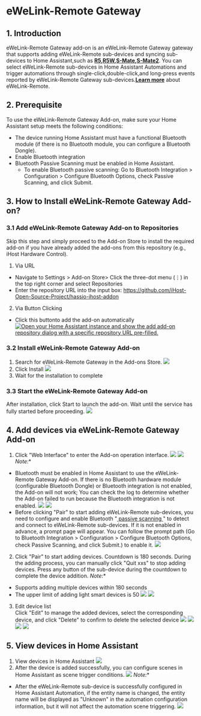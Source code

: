 # eWeLink-Remote Gateway
## 1. Introduction
eWeLink-Remote Gateway add-on is an eWeLink-Remote Gateway gateway that supports adding eWeLink-Remote sub-devices and syncing sub-devices  to Home Assistant,such as  **[R5](https://sonoff.tech/product/smart-wall-switches/r5/),[R5W](https://sonoff.tech/product/smart-wall-switches/r5/),[S-Mate](https://sonoff.tech/product/diy-smart-switches/s-mate/),[S-Mate2](https://sonoff.tech/product/diy-smart-switches/s-mate/)**. You can select eWeLink-Remote sub-devices in Home Assistant Automations and trigger automations through single-click,double-click,and long-press events reported by eWeLink-Remote Gateway sub-devices.**[Learn more](https://sonoff.tech/news-and-events/what-is-ewelink-remote-control/)** about eWeLink-Remote.

## 2. Prerequisite
To use the eWeLink-Remote Gateway Add-on, make sure your Home Assistant setup meets the following conditions:
- The device running Home Assistant must have a functional Bluetooth module (if there is no Bluetooth module, you can configure a Bluetooth Dongle).
- Enable Bluetooth integration
- Bluetooth Passive Scanning must be enabled in Home Assistant.
    - To enable Bluetooth passive scanning: 
    Go to Bluetooth Integration > Configuration > Configure Bluetooth Options, check Passive Scanning, and click Submit. 

## 3. How to Install eWeLink-Remote Gateway Add-on?
### 3.1 Add eWeLink-Remote Gateway Add-on to Repositories
Skip this step and simply proceed to the Add-on Store to install the required add-on if you have already added the add-ons from this repository (e.g., iHost Hardware Control).
1. Via URL
- Navigate to Settings > Add-on Store> Click the three-dot menu (⋮) in the top right corner and select Repositories
- Enter the repository URL into the input box: https://github.com/iHost-Open-Source-Project/hassio-ihost-addon
2. Via Button Clicking
- Click this buttonto add the add-on automatically    
[![Open your Home Assistant instance and show the add add-on repository dialog with a specific repository URL pre-filled.](https://my.home-assistant.io/badges/supervisor_add_addon_repository.svg)](https://my.home-assistant.io/redirect/supervisor_add_addon_repository/?repository_url=https%3A%2F%2Fgithub.com%2FiHost-Open-Source-Project%2Fhassio-ihost-addon)
### 3.2 Install eWeLink-Remote Gateway Add-on
1.    Search for eWeLink-Remote Gateway in the Add-ons Store.
![](https://raw.githubusercontent.com/iHost-Open-Source-Project/hassio-ihost-addon/master/hassio-ihost-ewelink-remote/images/find.png)
2.    Click Install
![](https://raw.githubusercontent.com/iHost-Open-Source-Project/hassio-ihost-addon/master/hassio-ihost-ewelink-remote/images/install_Addon.png)
3.   Wait for the installation to complete
### 3.3 Start the eWeLink-Remote Gateway Add-on
After installation, click Start to launch the add-on. Wait until the service has fully started before proceeding.
![](https://raw.githubusercontent.com/iHost-Open-Source-Project/hassio-ihost-addon/master/hassio-ihost-ewelink-remote/images/start.png)
## 4. Add devices via eWeLink-Remote Gateway Add-on
1.  Click "Web Interface" to enter the Add-on operation interface.
![](https://raw.githubusercontent.com/iHost-Open-Source-Project/hassio-ihost-addon/master/hassio-ihost-ewelink-remote/images/open_web_ui1.png)
![](https://raw.githubusercontent.com/iHost-Open-Source-Project/hassio-ihost-addon/master/hassio-ihost-ewelink-remote/images/open_web_ui.png)
**Note*:**
- Bluetooth must be enabled in Home Assistant to use the eWeLink-Remote Gateway Add-on. If there is no Bluetooth hardware module (configurable Bluetooth Dongle) or Bluetooth integration is not enabled, the Add-on will not work;
You can check the log to determine whether the Add-on failed to run because the Bluetooth integration is not enabled. 
![](https://raw.githubusercontent.com/iHost-Open-Source-Project/hassio-ihost-addon/master/hassio-ihost-ewelink-remote/images/Log-image.png)
![](https://raw.githubusercontent.com/iHost-Open-Source-Project/hassio-ihost-addon/master/hassio-ihost-ewelink-remote/images/Log-Blue.png)
- Before clicking "Pair" to start adding eWeLink-Remote sub-devices, you need to configure and enable Bluetooth "[ passive scanning ](https://www.home-assistant.io/integrations/bluetooth/#passive-scanning)  " to detect and connect to eWeLink-Remote sub-devices. If it is not enabled in advance, a prompt page will appear. You can follow the prompt path (Go to Bluetooth Integration > Configuration > Configure Bluetooth Options, check Passive Scanning, and click Submit.) to enable it.
![](https://raw.githubusercontent.com/iHost-Open-Source-Project/hassio-ihost-addon/master/hassio-ihost-ewelink-remote/images/passive_scanning.png)
2.  Click "Pair" to start adding devices. 
Countdown is 180 seconds. During the adding process, you can manually click "Quit xxs" to stop adding devices. Press any button of the sub-device during the countdown to complete the device addition. 
**Note*:**
- Supports adding multiple devices within 180 seconds
- The upper limit of adding light smart devices is 50
![](https://raw.githubusercontent.com/iHost-Open-Source-Project/hassio-ihost-addon/master/hassio-ihost-ewelink-remote/images/Pair.png)
![](https://raw.githubusercontent.com/iHost-Open-Source-Project/hassio-ihost-addon/master/hassio-ihost-ewelink-remote/images/add_device.png)
3.  Edit device list  
Click "Edit" to manage the added devices, select the corresponding device, and click "Delete" to confirm to delete the selected device
![](https://raw.githubusercontent.com/iHost-Open-Source-Project/hassio-ihost-addon/master/hassio-ihost-ewelink-remote/images/Edit.png)
![](https://raw.githubusercontent.com/iHost-Open-Source-Project/hassio-ihost-addon/master/hassio-ihost-ewelink-remote/images/Del.png)
![](https://raw.githubusercontent.com/iHost-Open-Source-Project/hassio-ihost-addon/master/hassio-ihost-ewelink-remote/images/Del_1.png)
![](https://raw.githubusercontent.com/iHost-Open-Source-Project/hassio-ihost-addon/master/hassio-ihost-ewelink-remote/images/device_deleted.png)
## 5. View devices in Home Assistant
1. View devices in Home Assistant
![](https://raw.githubusercontent.com/iHost-Open-Source-Project/hassio-ihost-addon/master/hassio-ihost-ewelink-remote/images/HA_device.png)
2. After the device is added successfully, you can configure scenes in Home Assistant as scene trigger conditions.
![](https://raw.githubusercontent.com/iHost-Open-Source-Project/hassio-ihost-addon/master/hassio-ihost-ewelink-remote/images/Sence.png)
**Note*:**
- After the eWeLink-Remote sub-device is successfully configured in Home Assistant Automation, if the entity name is changed, the entity name will be displayed as "Unknown" in the automation configuration information, but it will not affect the automation scene triggering.
![](https://raw.githubusercontent.com/iHost-Open-Source-Project/hassio-ihost-addon/master/hassio-ihost-ewelink-remote/images/UNknow.png)